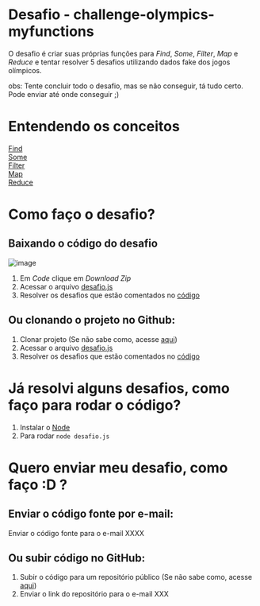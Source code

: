 # Desafio - challenge-olympics-myfunctions

O desafio é criar suas próprias funções para <i>Find</i>, <i>Some</i>, <i>Filter</i>, <i>Map</i> e <i>Reduce</i> e tentar resolver 5 desafios utilizando dados fake dos jogos olímpicos.

obs: Tente concluir todo o desafio, mas se não conseguir, tá tudo certo. Pode enviar até onde conseguir ;)

# Entendendo os conceitos

[Find](https://developer.mozilla.org/pt-BR/docs/Web/JavaScript/Reference/Global_Objects/Array/find)\
[Some](https://developer.mozilla.org/pt-BR/docs/Web/JavaScript/Reference/Global_Objects/Array/some)\
[Filter](https://developer.mozilla.org/pt-BR/docs/Web/JavaScript/Reference/Global_Objects/Array/filter)\
[Map](https://developer.mozilla.org/pt-BR/docs/Web/JavaScript/Reference/Global_Objects/Array/map)\
[Reduce](https://developer.mozilla.org/pt-BR/docs/Web/JavaScript/Reference/Global_Objects/Array/Reduce)

# Como faço o desafio?

## Baixando o código do desafio
![image](https://user-images.githubusercontent.com/10099220/127404640-ad314c26-61c2-4a20-b47e-60115f6434b9.png)
1. Em <i>Code</i> clique em <i>Download Zip</i>
2. Acessar o arquivo [desafio.js](https://github.com/dbserver/challenge-olympics-myfunctions/blob/main/desafio.js)
3. Resolver os desafios que estão comentados no [código](https://github.com/dbserver/challenge-olympics-myfunctions/blob/main/desafio.js)

## Ou clonando o projeto no Github:

1. Clonar projeto (Se não sabe como, acesse [aqui](https://docs.github.com/pt/github/creating-cloning-and-archiving-repositories/cloning-a-repository-from-github/cloning-a-repository))
2. Acessar o arquivo [desafio.js](https://github.com/dbserver/challenge-olympics-myfunctions/blob/main/desafio.js)
3. Resolver os desafios que estão comentados no [código](https://github.com/dbserver/challenge-olympics-myfunctions/blob/main/desafio.js)

# Já resolvi alguns desafios, como faço para rodar o código?

1. Instalar o [Node](https://nodejs.org/en/)
2. Para rodar `node desafio.js`

# Quero enviar meu desafio, como faço :D ?

## Enviar o código fonte por e-mail:

Enviar o código fonte para o e-mail XXXX

## Ou subir código no GitHub:

1. Subir o código para um repositório público (Se não sabe como, acesse [aqui](https://docs.github.com/pt/github/managing-files-in-a-repository/managing-files-using-the-command-line/adding-a-file-to-a-repository-using-the-command-line))
2. Enviar o link do repositório para o e-mail XXX


